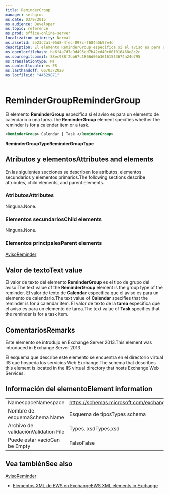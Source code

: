 ```yaml
---
title: ReminderGroup
manager: sethgros
ms.date: 03/9/2015
ms.audience: Developer
ms.topic: reference
ms.prod: office-online-server
localization_priority: Normal
ms.assetid: 3e23c2a1-05d8-4fec-897c-f684a5b97e4c
description: El elemento ReminderGroup especifica si el aviso es para un elemento de calendario o una tarea.
ms.openlocfilehash: be6f4a7d7e9d495ed7b42ed40c60f016468e8c2c
ms.sourcegitcommit: 88ec988f2bb67c1866d06b361615f3674a24e795
ms.translationtype: MT
ms.contentlocale: es-ES
ms.lasthandoff: 06/03/2020
ms.locfileid: "44529871"
---
```

# <a name="remindergroup"></a><span data-ttu-id="ce2ab-103">ReminderGroup</span><span class="sxs-lookup"><span data-stu-id="ce2ab-103">ReminderGroup</span></span>

<span data-ttu-id="ce2ab-104">El elemento **ReminderGroup** especifica si el aviso es para un elemento de calendario o una tarea.</span><span class="sxs-lookup"><span data-stu-id="ce2ab-104">The **ReminderGroup** element specifies whether the reminder is for a calendar item or a task.</span></span> 
  
```XML
<ReminderGroup> Calendar | Task </ReminderGroup>
```

 <span data-ttu-id="ce2ab-105">**ReminderGroupType**</span><span class="sxs-lookup"><span data-stu-id="ce2ab-105">**ReminderGroupType**</span></span>
## <a name="attributes-and-elements"></a><span data-ttu-id="ce2ab-106">Atributos y elementos</span><span class="sxs-lookup"><span data-stu-id="ce2ab-106">Attributes and elements</span></span>

<span data-ttu-id="ce2ab-107">En las siguientes secciones se describen los atributos, elementos secundarios y elementos primarios.</span><span class="sxs-lookup"><span data-stu-id="ce2ab-107">The following sections describe attributes, child elements, and parent elements.</span></span>
  
### <a name="attributes"></a><span data-ttu-id="ce2ab-108">Atributos</span><span class="sxs-lookup"><span data-stu-id="ce2ab-108">Attributes</span></span>

<span data-ttu-id="ce2ab-109">Ninguna.</span><span class="sxs-lookup"><span data-stu-id="ce2ab-109">None.</span></span>
  
### <a name="child-elements"></a><span data-ttu-id="ce2ab-110">Elementos secundarios</span><span class="sxs-lookup"><span data-stu-id="ce2ab-110">Child elements</span></span>

<span data-ttu-id="ce2ab-111">Ninguna.</span><span class="sxs-lookup"><span data-stu-id="ce2ab-111">None.</span></span>
  
### <a name="parent-elements"></a><span data-ttu-id="ce2ab-112">Elementos principales</span><span class="sxs-lookup"><span data-stu-id="ce2ab-112">Parent elements</span></span>

[<span data-ttu-id="ce2ab-113">Aviso</span><span class="sxs-lookup"><span data-stu-id="ce2ab-113">Reminder</span></span>](reminder.md)
  
## <a name="text-value"></a><span data-ttu-id="ce2ab-114">Valor de texto</span><span class="sxs-lookup"><span data-stu-id="ce2ab-114">Text value</span></span>

<span data-ttu-id="ce2ab-115">El valor de texto del elemento **ReminderGroup** es el tipo de grupo del aviso.</span><span class="sxs-lookup"><span data-stu-id="ce2ab-115">The text value of the **ReminderGroup** element is the group type of the reminder.</span></span> <span data-ttu-id="ce2ab-116">El valor de texto de **Calendar** especifica que el aviso es para un elemento de calendario.</span><span class="sxs-lookup"><span data-stu-id="ce2ab-116">The text value of **Calendar** specifies that the reminder is for a calendar item.</span></span> <span data-ttu-id="ce2ab-117">El valor de texto de la **tarea** especifica que el aviso es para un elemento de tarea.</span><span class="sxs-lookup"><span data-stu-id="ce2ab-117">The text value of **Task** specifies that the reminder is for a task item.</span></span> 
  
## <a name="remarks"></a><span data-ttu-id="ce2ab-118">Comentarios</span><span class="sxs-lookup"><span data-stu-id="ce2ab-118">Remarks</span></span>

<span data-ttu-id="ce2ab-119">Este elemento se introdujo en Exchange Server 2013.</span><span class="sxs-lookup"><span data-stu-id="ce2ab-119">This element was introduced in Exchange Server 2013.</span></span>
  
<span data-ttu-id="ce2ab-120">El esquema que describe este elemento se encuentra en el directorio virtual IIS que hospeda los servicios Web Exchange.</span><span class="sxs-lookup"><span data-stu-id="ce2ab-120">The schema that describes this element is located in the IIS virtual directory that hosts Exchange Web Services.</span></span>
  
## <a name="element-information"></a><span data-ttu-id="ce2ab-121">Información del elemento</span><span class="sxs-lookup"><span data-stu-id="ce2ab-121">Element information</span></span>

|||
|:-----|:-----|
|<span data-ttu-id="ce2ab-122">Namespace</span><span class="sxs-lookup"><span data-stu-id="ce2ab-122">Namespace</span></span>  <br/> |https://schemas.microsoft.com/exchange/services/2006/types  <br/> |
|<span data-ttu-id="ce2ab-123">Nombre de esquema</span><span class="sxs-lookup"><span data-stu-id="ce2ab-123">Schema Name</span></span>  <br/> |<span data-ttu-id="ce2ab-124">Esquema de tipos</span><span class="sxs-lookup"><span data-stu-id="ce2ab-124">Types schema</span></span>  <br/> |
|<span data-ttu-id="ce2ab-125">Archivo de validación</span><span class="sxs-lookup"><span data-stu-id="ce2ab-125">Validation File</span></span>  <br/> |<span data-ttu-id="ce2ab-126">Types. xsd</span><span class="sxs-lookup"><span data-stu-id="ce2ab-126">Types.xsd</span></span>  <br/> |
|<span data-ttu-id="ce2ab-127">Puede estar vacío</span><span class="sxs-lookup"><span data-stu-id="ce2ab-127">Can be Empty</span></span>  <br/> |<span data-ttu-id="ce2ab-128">Falso</span><span class="sxs-lookup"><span data-stu-id="ce2ab-128">False</span></span>  <br/> |
   
## <a name="see-also"></a><span data-ttu-id="ce2ab-129">Vea también</span><span class="sxs-lookup"><span data-stu-id="ce2ab-129">See also</span></span>



[<span data-ttu-id="ce2ab-130">Aviso</span><span class="sxs-lookup"><span data-stu-id="ce2ab-130">Reminder</span></span>](reminder.md)


- [<span data-ttu-id="ce2ab-131">Elementos XML de EWS en Exchange</span><span class="sxs-lookup"><span data-stu-id="ce2ab-131">EWS XML elements in Exchange</span></span>](ews-xml-elements-in-exchange.md)

